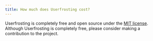 ```yaml
---
title: How much does Userfrosting cost?
---
```

Userfrosting is completely free and open source under the [MIT license](https://github.com/userfrosting/UserFrosting/blob/master/LICENSE.md). Although Userfrosting is completely free, please consider making a contribution to the project. 
